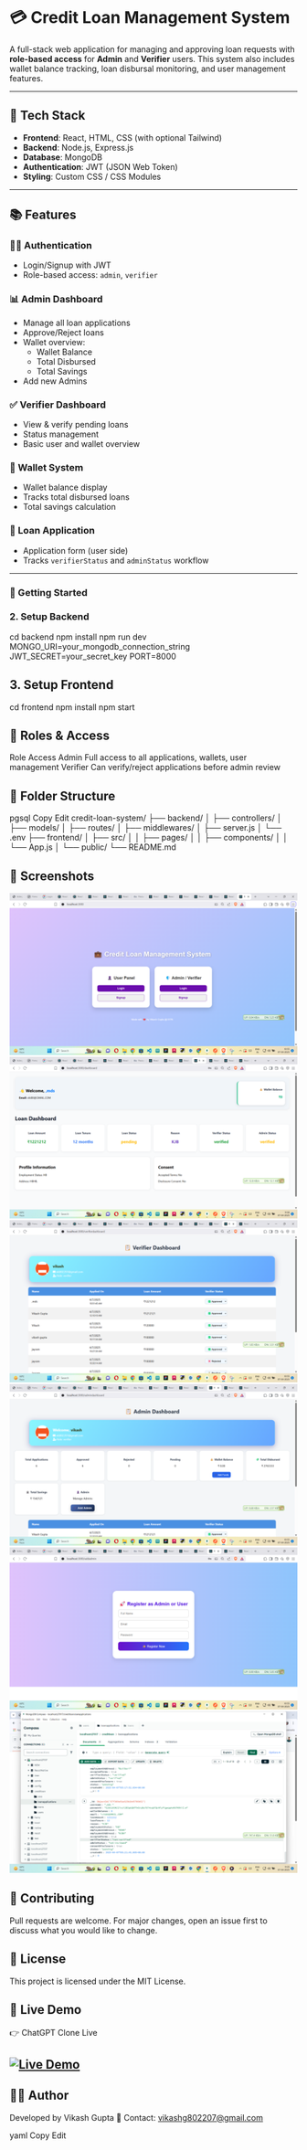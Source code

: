 # 💳 Credit Loan Management System

A full-stack web application for managing and approving loan requests with **role-based access** for **Admin** and **Verifier** users. This system also includes wallet balance tracking, loan disbursal monitoring, and user management features.

---

## 🔧 Tech Stack

- **Frontend**: React, HTML, CSS (with optional Tailwind)
- **Backend**: Node.js, Express.js
- **Database**: MongoDB
- **Authentication**: JWT (JSON Web Token)
- **Styling**: Custom CSS / CSS Modules

---

## 📚 Features

### 🧑‍💻 Authentication
- Login/Signup with JWT
- Role-based access: `admin`, `verifier`

### 📊 Admin Dashboard
- Manage all loan applications
- Approve/Reject loans
- Wallet overview:
  - Wallet Balance
  - Total Disbursed
  - Total Savings
- Add new Admins

### ✅ Verifier Dashboard
- View & verify pending loans
- Status management
- Basic user and wallet overview

### 💼 Wallet System
- Wallet balance display
- Tracks total disbursed loans
- Total savings calculation

### 📝 Loan Application
- Application form (user side)
- Tracks `verifierStatus` and `adminStatus` workflow

---

### 🚀 Getting Started

### 2. Setup Backend
cd backend
npm install
npm run dev
MONGO_URI=your_mongodb_connection_string
JWT_SECRET=your_secret_key
PORT=8000
## 3. Setup Frontend
cd frontend
npm install
npm start
## 🔑 Roles & Access
Role	Access
Admin	Full access to all applications, wallets, user management
Verifier	Can verify/reject applications before admin review
## 📁 Folder Structure
pgsql
Copy
Edit
credit-loan-system/
├── backend/
│   ├── controllers/
│   ├── models/
│   ├── routes/
│   ├── middlewares/
│   ├── server.js
│   └── .env
├── frontend/
│   ├── src/
│   │   ├── pages/
│   │   ├── components/
│   │   └── App.js
│   └── public/
└── README.md
## 📸 Screenshots
![Alt text](https://github.com/vik802207/credit-loan-system/blob/master/img/Screenshot%20(334).png?raw=true)
![Alt text](https://github.com/vik802207/credit-loan-system/blob/master/img/Screenshot%20(339).png?raw=true)
![Alt text](https://github.com/vik802207/credit-loan-system/blob/master/img/Screenshot%20(335).png?raw=true)
![Alt text](https://github.com/vik802207/credit-loan-system/blob/master/img/Screenshot%20(336).png?raw=true)
![Alt text](https://github.com/vik802207/credit-loan-system/blob/master/img/Screenshot%20(337).png?raw=true)
![Alt text](https://github.com/vik802207/credit-loan-system/blob/master/img/Screenshot%20(338).png?raw=true)


## 🤝 Contributing
Pull requests are welcome. For major changes, open an issue first to discuss what you would like to change.

## 📜 License
This project is licensed under the MIT License.
## 🔗 Live Demo
👉 ChatGPT Clone Live
## [![Live Demo](https://img.shields.io/badge/Live-Demo-brightgreen?style=for-the-badge)](https://magical-cat-74ec58.netlify.app/)

## 👨‍💻 Author
Developed by Vikash Gupta
📧 Contact: vikashg802207@gmail.com

yaml
Copy
Edit


